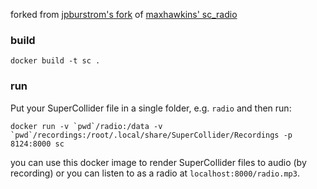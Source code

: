 forked from [jpburstrom's fork](https://github.com/jpburstrom/nattradion-docker) of [maxhawkins' sc_radio](https://github.com/maxhawkins/sc_radio)


### build

```
docker build -t sc .
```

### run

Put your SuperCollider file in a single folder, e.g. `radio` and then run:

```
docker run -v `pwd`/radio:/data -v `pwd`/recordings:/root/.local/share/SuperCollider/Recordings -p 8124:8000 sc
```

you can use this docker image to render SuperCollider files to audio (by recording) or you can listen to as a radio at `localhost:8000/radio.mp3`.
